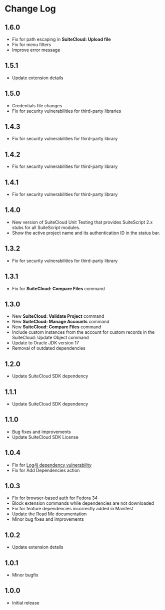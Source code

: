 # Change Log

## 1.6.0

- Fix for path escaping in **SuiteCloud: Upload file**
- Fix for menu filters
- Improve error message 

## 1.5.1

- Update extension details

## 1.5.0

- Credentials file changes
- Fix for security vulnerabilities for third-party libraries

## 1.4.3

- Fix for security vulnerabilities for third-party library

## 1.4.2

- Fix for security vulnerabilities for third-party library

## 1.4.1

- Fix for security vulnerabilities for third-party library

## 1.4.0

- New version of SuiteCloud Unit Testing that provides SuiteScript 2.x stubs for all SuiteScript modules.
- Show the active project name and its authentication ID in the status bar.

## 1.3.2

- Fix for security vulnerabilities for third-party library

## 1.3.1

- Fix for **SuiteCloud: Compare Files** command

## 1.3.0

- New **SuiteCloud: Validate Project** command
- New **SuiteCloud: Manage Accounts** command
- New **SuiteCloud: Compare Files** command
- Include custom instances from the account for custom records in the SuiteCloud: Update Object command
- Update to Oracle JDK version 17
- Removal of outdated dependencies

## 1.2.0

- Update SuiteCloud SDK dependency

## 1.1.1

- Update SuiteCloud SDK dependency

## 1.1.0

- Bug fixes and improvements
- Update SuiteCloud SDK License

## 1.0.4

- Fix for [Log4j dependency vulnerability](https://www.oracle.com/security-alerts/alert-cve-2021-44228.html)
- Fix for Add Dependencies action

## 1.0.3

- Fix for browser-based auth for Fedora 34
- Block extension commands while dependencies are not downloaded
- Fix for feature dependencies incorrectly added in Manifest
- Update the Read Me documentation
- Minor bug fixes and improvements

## 1.0.2

- Update extension details

## 1.0.1

- Minor bugfix

## 1.0.0

- Initial release